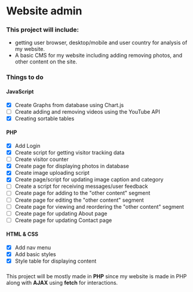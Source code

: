 # Website admin

### This project will include:

- getting user browser, desktop/mobile and user country for analysis of my website.
- A basic CMS for my website including adding removing photos, and other content on the site.

### Things to do

#### JavaScript

- [x] Create Graphs from database using Chart.js
- [ ] Create adding and removing videos using the YouTube API
- [x] Creating sortable tables

#### PHP

- [x] Add Login
- [x] Create script for getting visitor tracking data
- [ ] Create visitor counter
- [x] Create page for displaying photos in database
- [x] Create image uploading script
- [x] Create page/script for updating image caption and category
- [ ] Create a script for receiving messages/user feedback
- [ ] Create page for adding to the "other content" segment
- [ ] Create page for editing the "other content" segment
- [ ] Create page for viewing and reordering the "other content" segment
- [ ] Create page for updating About page
- [ ] Create page for updating Contact page

#### HTML & CSS

- [x] Add nav menu
- [x] Add basic styles
- [x] Style table for displaying content

###

This project will be mostly made in **PHP** since my website is made in PHP along with **AJAX** using **fetch** for interactions.
